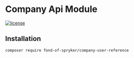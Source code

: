# Company Api Module
[![license](https://img.shields.io/github/license/fond-of/spryker-company-user-reference.svg)](https://packagist.org/packages/fond-of-spryker/company-user-reference)

## Installation

```
composer require fond-of-spryker/company-user-reference
```
